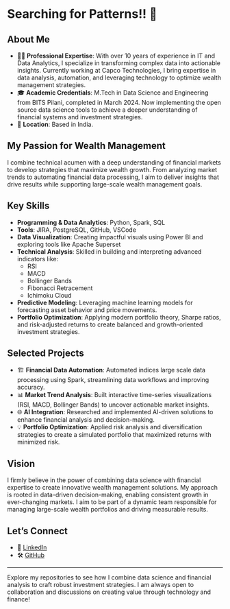 # Searching for Patterns!! 💭

## About Me

- 👩‍💻 **Professional Expertise**: With over 10 years of experience in IT and Data Analytics, I specialize in transforming complex data into actionable insights. Currently working at Capco Technologies, I bring expertise in data analysis, automation, and leveraging technology to optimize wealth management strategies.
- 🎓 **Academic Credentials**: M.Tech in Data Science and Engineering from BITS Pilani, completed in March 2024. Now implementing the open source data science tools to achieve a deeper understanding of financial systems and investment strategies.
- 📍 **Location**: Based in India.

## My Passion for Wealth Management

I combine technical acumen with a deep understanding of financial markets to develop strategies that maximize wealth growth. From analyzing market trends to automating financial data processing, I aim to deliver insights that drive results while supporting large-scale wealth management goals.

## Key Skills

- **Programming & Data Analytics**: Python, Spark, SQL
- **Tools**: JIRA, PostgreSQL, GitHub, VSCode
- **Data Visualization**: Creating impactful visuals using Power BI and exploring tools like Apache Superset
- **Technical Analysis**: Skilled in building and interpreting advanced indicators like:
  - RSI
  - MACD 
  - Bollinger Bands 
  - Fibonacci Retracement 
  - Ichimoku Cloud
- **Predictive Modeling**: Leveraging machine learning models for forecasting asset behavior and price movements.
- **Portfolio Optimization**: Applying modern portfolio theory, Sharpe ratios, and risk-adjusted returns to create balanced and growth-oriented investment strategies.

## Selected Projects

- 🏗 **Financial Data Automation**: Automated indices large scale data processing using Spark, streamlining data workflows and improving accuracy.
- 📊 **Market Trend Analysis**: Built interactive time-series visualizations (RSI, MACD, Bollinger Bands) to uncover actionable market insights.
- 🌐 **AI Integration**: Researched and implemented AI-driven solutions to enhance financial analysis and decision-making.
- 💡 **Portfolio Optimization**: Applied risk analysis and diversification strategies to create a simulated portfolio that maximized returns with minimized risk.

## Vision

I firmly believe in the power of combining data science with financial expertise to create innovative wealth management solutions. My approach is rooted in data-driven decision-making, enabling consistent growth in ever-changing markets. I aim to be part of a dynamic team responsible for managing large-scale wealth portfolios and driving measurable results.

## Let’s Connect

- 💼 [LinkedIn](https://www.linkedin.com/)
- 🛠 [GitHub](https://github.com/)

---
Explore my repositories to see how I combine data science and financial analysis to craft robust investment strategies. I am always open to collaboration and discussions on creating value through technology and finance!

